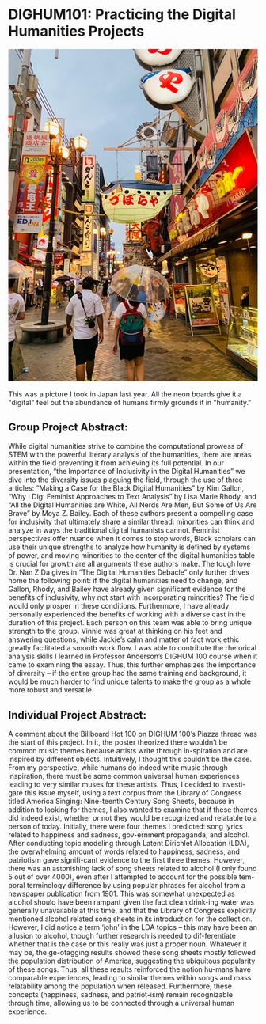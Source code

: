 # DIGHUM101: Practicing the Digital Humanities Projects 
![](/smaller%20image.png)

This was a picture I took in Japan last year. All the neon boards give it a "digital" feel but the abundance of humans firmly grounds it in "humanity." 

## Group Project Abstract:
  While digital humanities strive to combine the computational prowess of STEM with the powerful literary analysis of the humanities, there are areas within the field preventing it from achieving its full potential. In our presentation, “the Importance of Inclusivity in the Digital Humanities” we dive into the diversity issues plaguing the field, through the use of three articles: “Making a Case for the Black Digital Humanities” by Kim Gallon, “Why I Dig: Feminist Approaches to Text Analysis” by Lisa Marie Rhody, and “All the Digital Humanities are White, All Nerds Are Men, But Some of Us Are Brave” by Moya Z. Bailey. Each of these authors present a compelling case for inclusivity that ultimately share a similar thread: minorities can think and analyze in ways the traditional digital humanists cannot. Feminist perspectives offer nuance when it comes to stop words, Black scholars can use their unique strengths to analyze how humanity is defined by systems of power, and moving minorities to the center of the digital humanities table is crucial for growth are all arguments these authors make. The tough love Dr. Nan Z Da gives in “The Digital Humanities Debacle” only further drives home the following point: if the digital humanities need to change, and Gallon, Rhody, and Bailey have already given significant evidence for the benefits of inclusivity, why not start with incorporating minorities? The field would only prosper in these conditions. Furthermore, I have already personally experienced the benefits of working with a diverse cast in the duration of this project. Each person on this team was able to bring unique strength to the group. Vinnie was great at thinking on his feet and answering questions, while Jackie’s calm and matter of fact work ethic greatly facilitated a smooth work flow. I was able to contribute the rhetorical analysis skills I learned in Professor Anderson’s DIGHUM 100 course when it came to examining the essay. Thus, this further emphasizes the importance of diversity – if the entire group had the same training and background, it would be much harder to find unique talents to make the group as a whole more robust and versatile. 
  
## Individual Project Abstract: 
   A comment about the Billboard Hot 100 on DIGHUM 100’s Piazza thread was the start of this project. In it, the poster theorized there wouldn’t be common music themes because artists write through in-spiration and are inspired by different objects. Intuitively, I thought this couldn’t be the case. From my perspective, while humans do indeed write music through inspiration, there must be some common universal human experiences leading to very similar muses for these artists. Thus, I decided to investi-gate this issue myself, using a text corpus from the Library of Congress titled America Singing: Nine-teenth Century Song Sheets, because in addition to looking for themes, I also wanted to examine that if these themes did indeed exist, whether or not they would be recognized and relatable to a person of today. Initially, there were four themes I predicted: song lyrics related to happiness and sadness, gov-ernment propaganda, and alcohol. After conducting topic modeling through Latent Dirichlet Allocation (LDA), the overwhelming amount of words related to happiness, sadness, and patriotism gave signifi-cant evidence to the first three themes. However, there was an astonishing lack of song sheets related to alcohol (I only found 5 out of over 4000), even after I attempted to account for the possible tem-poral terminology difference by using popular phrases for alcohol from a newspaper publication from 1901. This was somewhat unexpected as alcohol should have been rampant given the fact clean drink-ing water was generally unavailable at this time, and that the Library of Congress explicitly mentioned alcohol related song sheets in its introduction for the collection. However, I did notice a term ‘john’ in the LDA topics – this may have been an allusion to alcohol, though further research is needed to dif-ferentiate whether that is the case or this really was just a proper noun. Whatever it may be, the ge-otagging results showed these song sheets mostly followed the population distribution of America, suggesting the ubiquitous popularity of these songs. Thus, all these results reinforced the notion hu-mans have comparable experiences, leading to similar themes within songs and mass relatability among the population when released. Furthermore, these concepts (happiness, sadness, and patriot-ism) remain recognizable through time, allowing us to be connected through a universal human experience.  
